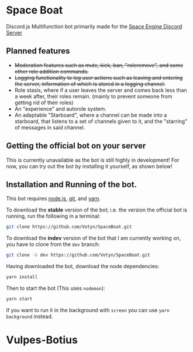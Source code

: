 # Space Boat
Discord.js Multifunction bot primarily made for the [Space Engine Discord Server](https://discordapp.com/spaceengine)
## Planned features
 - ~~Moderation features such as mute, kick, ban, "roleremove", and some other role addition commands.~~
 - ~~Logging functionality to log user actions such as leaving and entering the server, information of which is stored in a logging channel.~~
 - Role stasis, where if a user leaves the server and comes back less than a week after, their roles remain. (mainly to prevent someone from getting rid of their roles)
 - An "experience" and autorole system.
 - An adaptable "Starboard", where a channel can be made into a starboard, that listens to a set of channels given to it, and the "starring" of messages in said channel.

## Getting the official bot on your server
This is currently unavailable as the bot is still highly in development! For now, you can try out the bot by installing it yourself, as shown below!

## Installation and Running of the bot.
This bot requires [node.js](https://nodejs.org/en/download/), [git](https://git-scm.com/downloads), and [yarn](https://yarnpkg.com/en/docs/install). 

To download the **stable** version of the bot; i.e. the version the official bot is running, run the following in a terminal:
```bash
git clone https://github.com/Votyn/SpaceBoat.git
```
To download the **indev** version of the bot that I am currently working on, you have to clone from the `dev` branch:
```bash
git clone -b dev https://github.com/Votyn/SpaceBoat.git
```
Having downloaded the bot, download the node dependencies:
```bash
yarn install
```
Then to start the bot (This uses `nodemon`):
```bash
yarn start
```
If you want to run it in the background with `screen` you can use `yarn background` instead.
# Vulpes-Botius
